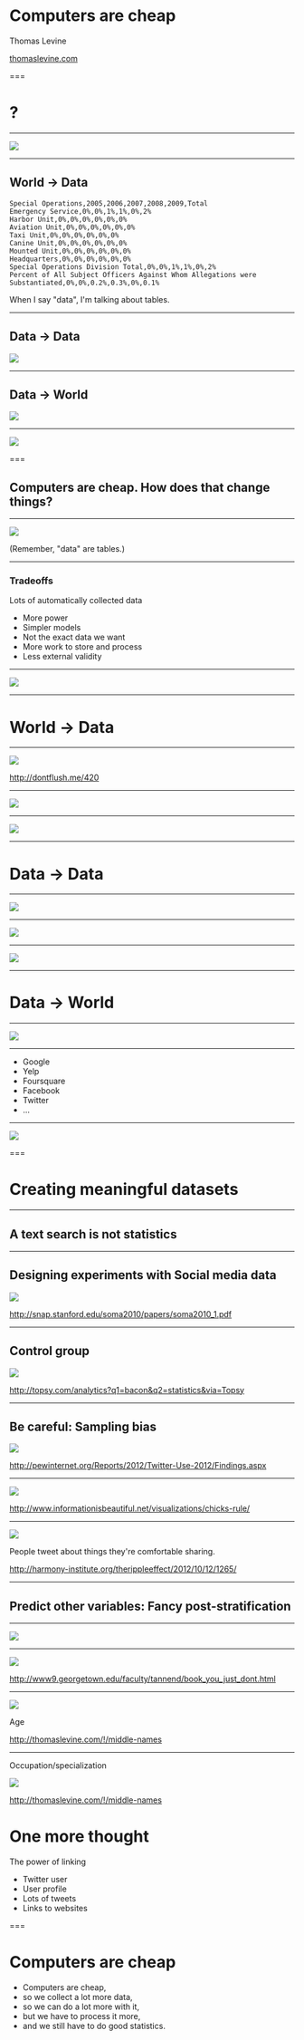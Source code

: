 # Computers are cheap

Thomas Levine

[thomaslevine.com](http://thomaslevine.com)

===

# ?

<!--
We study the world so we can make better decisions,
build better things and satisfy our curiosity.
-->

---

![](world-data-world.jpg)

<!-- This is how we in this room do it. -->

---

## World -> Data

```
Special Operations,2005,2006,2007,2008,2009,Total
Emergency Service,0%,0%,1%,1%,0%,2%
Harbor Unit,0%,0%,0%,0%,0%,0%
Aviation Unit,0%,0%,0%,0%,0%,0%
Taxi Unit,0%,0%,0%,0%,0%,0%
Canine Unit,0%,0%,0%,0%,0%,0%
Mounted Unit,0%,0%,0%,0%,0%,0%
Headquarters,0%,0%,0%,0%,0%,0%
Special Operations Division Total,0%,0%,1%,1%,0%,2%
Percent of All Subject Officers Against Whom Allegations were Substantiated,0%,0%,0.2%,0.3%,0%,0.1%
```

When I say "data", I'm talking about tables.

<!-- 
The world is complicated; we need to simplify it in
order to understand it. Representing the world as
tabular data is one way of doing that.
-->

---


## Data -> Data

![](1000px-The_Normal_Distribution.svg.png)


<!--
Sometimes the data are still too complicated, so we
simplify these data further with statistics.

http://upload.wikimedia.org/wikipedia/commons/thumb/2/25/The_Normal_Distribution.svg/1000px-The_Normal_Distribution.svg.png
-->


---



## Data -> World


![](sf-shapefile.png)


<!--

We simplify the data enough that we can understand it,
then we convert our data back into other things, like
papers and graphs.

-->


---


![](world-data-world.jpg)

===


## Computers are cheap. How does that change things?

---

![](computers.jpg)


(Remember, "data" are tables.)

<!--

Some things got cheap faster than other things did.

-->
---

### Tradeoffs

Lots of automatically collected data

* More power
* Simpler models
* Not the exact data we want
* More work to store and process
* Less external validity

---

![](world-data-world.jpg)

---

# World -> Data

<!--
Now it's super cheap to collect data, sometimes.
We collect the data practically for free by measuring things that are already happening.
We don't worry too much about designing a research plan. We wind up with
very large, often complete, historical data.
Here are some convenient/inexpensive data collection approaches.

-->

---

![](leif.jpg)

http://dontflush.me/420

---

![](highlighted-public-notice.png)

---

![](piwik.png)

---

# Data -> Data

<!--
We decided to collect more data because it was cheap.
The resulting data are far more complicated than the data
coming out of questionnaires, so we need to do more statistics
and data transformations.
-->


---

![](zipcode.png)

---

[![](opendatasites.png)](http://opendatasites.com/)

---

[![](openprism.png)](http://openprism.thomaslevine.com/)

---

# Data -> World

---

[![](baseball.png)](http://www.nytimes.com/interactive/2013/08/02/sports/baseball/bang-for-your-buck.html)

---

* Google
* Yelp
* Foursquare
* Facebook
* Twitter
* ...

---

[![](fms-symphony-preview.png)](http://fms.csvsoundsystem.com)

===

# Creating meaningful datasets

---

## A text search is not statistics

---

## Designing experiments with Social media data

<!--
Collecting everything is akin to turning on a
security camera; we get all of the information
about the place where the camera is pointing
over time. If we want to know about other locations
or about specific times, we have to process
the stuff we collect to fit our curiousity.
-->

![](interrupted-time-series.png)

http://snap.stanford.edu/soma2010/papers/soma2010_1.pdf

---

## Control group

![](topsy.png)

http://topsy.com/analytics?q1=bacon&q2=statistics&via=Topsy

---

## Be careful: Sampling bias

![](pew.png)

http://pewinternet.org/Reports/2012/Twitter-Use-2012/Findings.aspx

---

![](gender.png)

http://www.informationisbeautiful.net/visualizations/chicks-rule/

---

![](brain.png)

People tweet about things they're comfortable sharing.

http://harmony-institute.org/therippleeffect/2012/10/12/1265/

---

## Predict other variables: Fancy post-stratification

---

[![](tweet-times.jpg)](https://hackpad.com/Measuring-Socioeconomic-Indicators-in-Arabic-Tweets-IZ5ByP2LvIt)

---

![](deborah_tannen_cutout_basic.jpg)

http://www9.georgetown.edu/faculty/tannend/book_you_just_dont.html

---

![](us_middle_names_over_time.png)

Age

http://thomaslevine.com/!/middle-names

---

Occupation/specialization

![](cornell_middle_names_by_school.png)

http://thomaslevine.com/!/middle-names

# One more thought

The power of linking

* Twitter user
* User profile
* Lots of tweets
* Links to websites

===

# Computers are cheap

* Computers are cheap,
* so we collect a lot more data,
* so we can do a lot more with it,
* but we have to process it more,
* and we still have to do good statistics.

